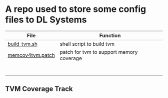 # A repo used to store some config files to DL Systems


| File                                   | Function                                 |
|----------------------------------------|------------------------------------------|
| [build_tvm.sh](./build_tvm.sh)         | shell script to build tvm                |
| [memcov4tvm.patch](./memcov4tvm.patch) | patch for tvm to support memory coverage |
|                                        |                                          |
|                                        |                                          |
|                                        |                                          |
|                                        |                                          |
|                                        |                                          |
|                                        |                                          |
|                                        |                                          |


## TVM Coverage Track
